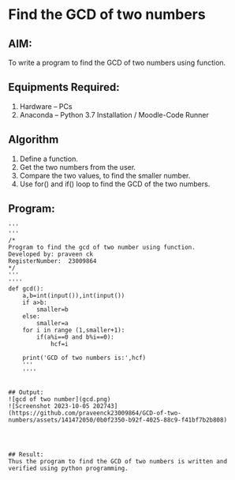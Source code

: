 # Find the GCD of two numbers

## AIM:
To write a program to find the GCD of two numbers using function.

## Equipments Required:
1. Hardware – PCs
2. Anaconda – Python 3.7 Installation / Moodle-Code Runner

## Algorithm
1. Define a function.
2. Get the two numbers from the user.
3. Compare the two values, to find the smaller number.
4. Use for() and if() loop to find the GCD of the two numbers.

## Program:
```
'''
'''
/*
Program to find the gcd of two number using function.
Developed by: praveen ck
RegisterNumber:  23009864
*/
'''
''''
def gcd():
    a,b=int(input()),int(input())
    if a>b:
        smaller=b
    else:
        smaller=a
    for i in range (1,smaller+1):
        if(a%i==0 and b%i==0):
            hcf=i
        
    print('GCD of two numbers is:',hcf)
    '''
    ''''


## Output:
![gcd of two number](gcd.png)
![Screenshot 2023-10-05 202743](https://github.com/praveenck23009864/GCD-of-two-numbers/assets/141472050/0b0f2350-b92f-4025-88c9-f41bf7b2b808)




## Result:
Thus the program to find the GCD of two numbers is written and verified using python programming.
